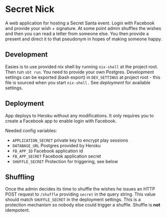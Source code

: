# Secret Nick

A web application for hosting a Secret Santa event.  Login with Facebook and
provide your wish + signature. At some point admin shuffles the wishes and then
you can read a letter from someone else. You then provide a present and direct
it to that pseudonym in hopes of making someone happy.

## Development

Easies is to use provided nix shell by running `nix-shell` at the project root.
Then run `sbt run`. You need to provide your own Postgres. Development settings
can be exported (bash export) in `DEV_SETTINGS` at project root - this file is
sourced when you start `nix-shell.` See *deployment* for available settings.

## Deployment

App deploys to Heroku without any modifications. It only requires you to create
a Facebook app to enable login with Facebook.

Needed config variables:
- `APPLICATION_SECRET` private key to encrypt play sessions
- `DATABASE_URL` Postgres provided by Heroku
- `FB_APP_ID` Facebook application id
- `FB_APP_SECRET` Facebook application secret
- `SHUFFLE_SECRET` Protection for triggering, see below

## Shuffling

Once the admin decides its time to shuffle the wishes he issues an HTTP POST
request to `/shuffle` providing `secret` in the query string. This value should
match `SHUFFLE_SECRET` in the deployment settings. This is a protection
mechanism so nobody else could trigger a shuffle. Shuffle is **not**
idempotent.
